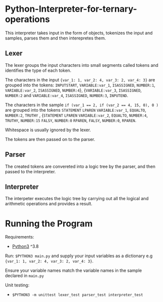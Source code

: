 # Python-Interpreter-for-ternary-operations

This interpreter takes input in the form of objects, tokenizes the input and samples, parses them and then interepretes them.

## Lexer

The lexer groups the input characters into small segments called tokens and identifies the type of each token.

The characters in the input `{var_1: 1, var_2: 4, var_3: 2, var_4: 3}` are grouped into the tokens: `INPUTSTART`, `VARIABLE:var_1`, `ISASSIGNED`, `NUMBER:1`, `VARIABLE:var_2`, `ISASSIGNED`, `NUMBER:4`}, {`VARIABLE:var_3`, `ISASSIGNED`, `NUMBER:2` and `VARIABLE:var_4`, `ISASSIGNED`, `NUMBER:3`, `INPUTEND`.

The characters in the sample `if (var_1 == 2, if (var_2 == 4, 15, 0), 0 )` are grouped into the tokens `STATEMENT` `LPAREN` `VARIABLE:var_1`, `EQUALTO`, `NUMBER:2`, `TRUTHY` , {`STATEMENT` `LPAREN` `VARIABLE:var_2`, `EQUALTO`, `NUMBER:4`, `TRUTHY`, `NUMBER:15` `FALSY`, `NUMBER:0` `RPAREN`, `FALSY`, `NUMBER:0`, `RPAREN`.

Whitespace is usually ignored by the lexer.

The tokens are then passed on to the parser.

## Parser

The created tokens are convereted into a logic tree by the parser, and then passed  to the interpreter.

## Interpreter

The interpeter executes the logic tree by carrying out all the logical and arithmetic operations and provides a result.

# Running the Program

Requirements:
 - [Python3](https://www.python.org/downloads/) ^3.8

Run: `$PYTHON3 main.py` and supply your input variables as a dictionary e.g `{var_1: 1, var_2: 4, var_3: 2, var_4: 3}`. 

Ensure your variable names match the variable names in the sample declared in `main.py`

Unit testing:
 - `$PYTHON3 -m unittest lexer_test parser_test interpreter_test`
